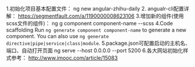 

1.初始化项目基本配置文件： ng new angular-zhihu-daily
2. angualr-cli配置详解： https://segmentfault.com/a/1190000008623106
3.增加新的组件(使用scss文件的组件)：          ng g component component-name --scss 
4.Code scaffolding
Run `ng generate component component-name` to generate a new component. You can also use `ng generate directive|pipe|service|class|module`.
5.package.json可配置启动的主机名、端口、自动打开页面
ng serve --host 0.0.0.0 --port 5200
6.各大网站初始化样式参考：
http://www.imooc.com/article/15083
